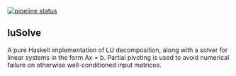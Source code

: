 [![pipeline status](https://gitlab.18clay.com/software/luSolve/badges/master/pipeline.svg)](https://gitlab.18clay.com/software/luSolve/commits/master)

luSolve
-------

A pure Haskell implementation of LU decomposition, along with a solver
for linear systems in the form Ax = b.  Partial pivoting is used to
avoid numerical failure on otherwise well-conditioned input matrices.
